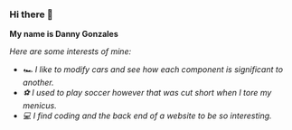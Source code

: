 ### Hi there 👋


**My name is Danny Gonzales**

*Here are some interests of mine:*

- *🏎 I like to modify cars and see how each component is significant to another.*
- *⚽️ I used to play soccer however that was cut short when I tore my menicus.*
- *💻 I find coding and the back end of a website to be so interesting.*

